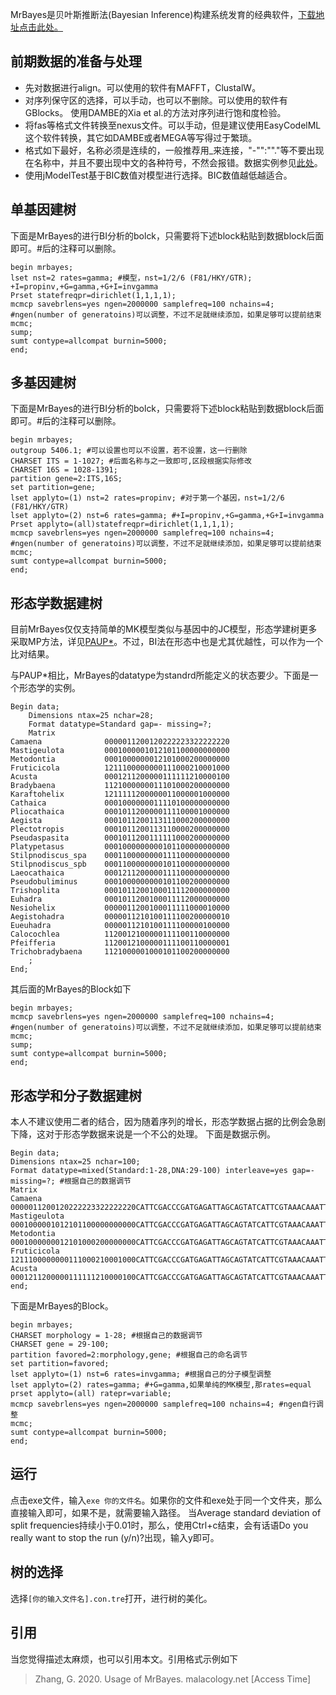 MrBayes是贝叶斯推断法(Bayesian Inference)构建系统发育的经典软件，[下载地址点击此处。][1]
<!--more-->

## 前期数据的准备与处理
 - 先对数据进行align。可以使用的软件有MAFFT，ClustalW。
 - 对序列保守区的选择，可以手动，也可以不删除。可以使用的软件有GBlocks。 使用DAMBE的Xia et al.的方法对序列进行饱和度检验。
 - 将fas等格式文件转换至nexus文件。可以手动，但是建议使用EasyCodelML这个软件转换，其它如DAMBE或者MEGA等写得过于繁琐。
 - 格式如下最好，名称必须是连续的，一般推荐用_来连接，"-"":""."等不要出现在名称中，并且不要出现中文的各种符号，不然会报错。数据实例参见[此处][2]。
 - 使用jModelTest基于BIC数值对模型进行选择。BIC数值越低越适合。

## 单基因建树
下面是MrBayes的进行BI分析的bolck，只需要将下述block粘贴到数据block后面即可。#后的注释可以删除。

    begin mrbayes;
    lset nst=2 rates=gamma; #模型，nst=1/2/6 (F81/HKY/GTR); +I=propinv,+G=gamma,+G+I=invgamma
    Prset statefreqpr=dirichlet(1,1,1,1);
    mcmcp savebrlens=yes ngen=2000000 samplefreq=100 nchains=4; #ngen(number of generatoins)可以调整，不过不足就继续添加，如果足够可以提前结束
    mcmc;
    sump;
    sumt contype=allcompat burnin=5000;
    end;

## 多基因建树
下面是MrBayes的进行BI分析的bolck，只需要将下述block粘贴到数据block后面即可。#后的注释可以删除。

    begin mrbayes;
    outgroup 5406.1; #可以设置也可以不设置，若不设置，这一行删除
    CHARSET ITS = 1-1027; #后面名称与之一致即可,区段根据实际修改
    CHARSET 16S = 1028-1391;
    partition gene=2:ITS,16S;
    set partition=gene;
    lset applyto=(1) nst=2 rates=propinv; #对于第一个基因，nst=1/2/6 (F81/HKY/GTR)
    lset applyto=(2) nst=6 rates=gamma; #+I=propinv,+G=gamma,+G+I=invgamma
    Prset applyto=(all)statefreqpr=dirichlet(1,1,1,1);
    mcmcp savebrlens=yes ngen=2000000 samplefreq=100 nchains=4; #ngen(number of generatoins)可以调整，不过不足就继续添加，如果足够可以提前结束
    mcmc;
    sumt contype=allcompat burnin=5000;
    end;
    
## 形态学数据建树
目前MrBayes仅仅支持简单的MK模型类似与基因中的JC模型，形态学建树更多采取MP方法，详见[PAUP*][3]。不过，BI法在形态中也是尤其优越性，可以作为一个比对结果。

与PAUP*相比，MrBayes的datatype为standrd所能定义的状态要少。下面是一个形态学的实例。

    Begin data;
    	Dimensions ntax=25 nchar=28;
    	Format datatype=Standard gap=- missing=?;
    	Matrix
    Camaena              0000011200120222223322222220
    Mastigeulota         0001000001012101100000000000
    Metodontia           0001000000012101000200000000
    Fruticicola          1211100000000111000210001000
    Acusta               0001211200000111111210000100
    Bradybaena           1121000000011101000200000000
    Karaftohelix         1211111200000011000001000000
    Cathaica             0001000000011110100000000000
    Pliocathaica         0001011200000111100001000000
    Aegista              0001011200113111000200000000
    Plectotropis         0001011200113110000200000000
    Pseudaspasita        0001011200111111000200000000
    Platypetasus         0001000000000101100000000000
    Stilpnodiscus_spa    0001100000000111100000000000
    Stilpnodiscus_spb    0001100000000101100000000000
    Laeocathaica         0001211200000111100000000000
    Pseudobuliminus      0001000000000101100200000000
    Trishoplita          0001011200100011112000000000
    Euhadra              0001011200100011112000000000
    Nesiohelix           0000011200100011111000010000
    Aegistohadra         0000011210100111100200000010
    Eueuhadra            0000011210100111100000100000
    Calocochlea          1120012100000111100110000000
    Pfeifferia           1120012100000111100110000001
    Trichobradybaena     1121000001000101100200000000
    	;
    End;
其后面的MrBayes的Block如下

    begin mrbayes;
    mcmcp savebrlens=yes ngen=2000000 samplefreq=100 nchains=4; #ngen(number of generatoins)可以调整，不过不足就继续添加，如果足够可以提前结束
    mcmc;
    sump;
    sumt contype=allcompat burnin=5000;
    end;

## 形态学和分子数据建树
本人不建议使用二者的结合，因为随着序列的增长，形态学数据占据的比例会急剧下降，这对于形态学数据来说是一个不公的处理。
下面是数据示例。

    Begin data;
    Dimensions ntax=25 nchar=100;
    Format datatype=mixed(Standard:1-28,DNA:29-100) interleave=yes gap=- missing=?; #根据自己的数据调节
    Matrix
    Camaena              0000011200120222223322222220CATTCGACCCGATGAGATTAGCAGTATCATTCGTAAACAAATTGAAGGATATGTTCCAGAAGTAAAGGTTGT
    Mastigeulota         0001000001012101100000000000CATTCGACCCGATGAGATTAGCAGTATCATTCGTAAACAAATTGAAGGATATGTTCCAGAAGTAAAGGTTGT
    Metodontia           0001000000012101000200000000CATTCGACCCGATGAGATTAGCAGTATCATTCGTAAACAAATTGAAGGATATGTTCCAGAAGTAAAGGTTGT
    Fruticicola          1211100000000111000210001000CATTCGACCCGATGAGATTAGCAGTATCATTCGTAAACAAATTGAAGGATATGTTCCAGAAGTAAAGGTTGT
    Acusta               0001211200000111111210000100CATTCGACCCGATGAGATTAGCAGTATCATTCGTAAACAAATTGAAGGATATGTTCCAGAAGTAAAGGTTGT
    end;

下面是MrBayes的Block。

    begin mrbayes;
    CHARSET morphology = 1-28; #根据自己的数据调节
    CHARSET gene = 29-100;
    partition favored=2:morphology,gene; #根据自己的命名调节
    set partition=favored;
    lset applyto=(1) nst=6 rates=invgamma; #根据自己的分子模型调整
    lset applyto=(2) rates=gamma; #+G=gamma,如果单纯的MK模型,那rates=equal
    prset applyto=(all) ratepr=variable;
    mcmcp savebrlens=yes ngen=2000000 samplefreq=100 nchains=4; #ngen自行调整
    mcmc;
    sumt contype=allcompat burnin=5000;
    end;

## 运行
点击exe文件，输入`exe 你的文件名`。如果你的文件和exe处于同一个文件夹，那么直接输入即可，如果不是，就需要输入路径。
当Average standard deviation of split frequencies持续小于0.01时，那么，使用Ctrl+c结束，会有话语Do you really want to stop the run (y/n)?出现，输入y即可。
## 树的选择
选择`[你的输入文件名].con.tre`打开，进行树的美化。
## 引用
当您觉得描述太麻烦，也可以引用本文。引用格式示例如下

> Zhang, G. 2020. Usage of MrBayes. malacology.net [Access Time]

  [1]: https://nbisweden.github.io/MrBayes/download.html
  [2]: https://www.malacology.net/index.php/archives/18/#%E6%95%B0%E6%8D%AE%E5%AE%9E%E4%BE%8B
  [3]: https://www.malacology.net/index.php/archives/18/
